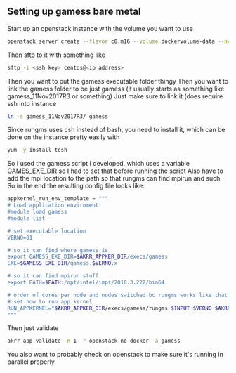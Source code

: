 ## Setting up gamess bare metal    

Start up an openstack instance with the volume you want to use

```bash
openstack server create --flavor c8.m16 --volume dockervolume-data --network lakeeffect-199.109.195 --key-name openstack-testing --security-group default --security-group SSH akrrtest

```

Then sftp to it with something like
```bash
sftp -i <ssh key> centos@<ip address>

```

Then you want to put the gamess executable folder thingy
Then you want to link the gamess folder to be just gamess (it usually starts as something like gamess_11Nov2017R3 or something)
Just make sure to link it (does require ssh into instance
```bash
ln -s gamess_11Nov2017R3/ gamess

```
Since rungms uses csh instead of bash, you need to install it, which can be done on the instance pretty easily with

```bash
yum -y install tcsh


```
So I used the gamess script I developed, which uses a variable GAMES_EXE_DIR so I had to set that before running the script
Also have to add the mpi location to the path so that rungms can find mpirun and such
So in the end the resulting config file looks like:
```bash
appkernel_run_env_template = """
# Load application enviroment
#module load gamess
#module list

# set executable location
VERNO=01

# so it can find where gamess is
export GAMESS_EXE_DIR=$AKRR_APPKER_DIR/execs/gamess
EXE=$GAMESS_EXE_DIR/gamess.$VERNO.x

# so it can find mpirun stuff
export PATH=$PATH:/opt/intel/impi/2018.3.222/bin64

# order of cores per node and nodes switched bc rungms works like that
# set how to run app kernel
RUN_APPKERNEL="$AKRR_APPKER_DIR/execs/gamess/rungms $INPUT $VERNO $AKRR_CORES_PER_NODE $AKRR_NODES"
"""

```

Then just validate
```bash
akrr app validate -n 1 -r openstack-no-docker -a gamess
```

You also want to probably check on openstack to make sure it's running in parallel properly


